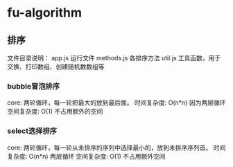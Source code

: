 # fu-algorithm

## 排序
文件目录说明：
app.js				运行文件
methods.js		各排序方法
util.js				工具函数，用于交换、打印数组、创建随机数数组等

### bubble冒泡排序
core: 两轮循环，每一轮把最大的放到最后面。
时间复杂度: O(n*n) 因为两层循环
空间复杂度: O(1) 不占用额外的空间

### select选择排序
core: 两轮循环，每一轮从未排序的序列中选择最小的，放到未排序序列首。
时间复杂度: O(n*n) 两层循环
空间复杂度: O(1) 不占用额外空间